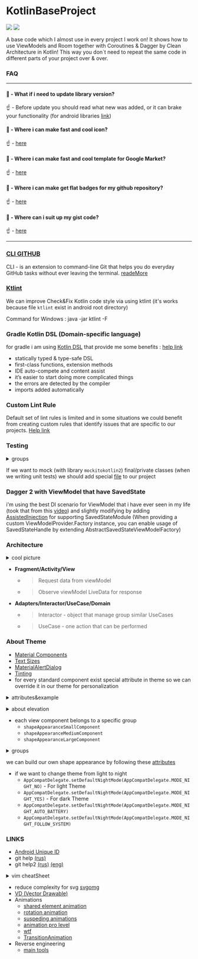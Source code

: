 # KotlinBaseProject

![](https://img.shields.io/github/last-commit/i30mb1/KotlinBaseProject?color=red&style=for-the-badge)
![](https://img.shields.io/github/repo-size/i30mb1/KotlinBaseProject?color=red&style=for-the-badge)

A base code which I almost use in every project I work on!
It shows how to use ViewModels and Room together with Coroutines & Dagger by Clean Architecture in Kotlin!
This way you don`t need to repeat the same code in different parts of your project over & over.

    
### FAQ
---
#### 🤔 - What if i need to update library version?

☝️ - Before update you should read what new was added, or it can brake your functionality (for android libraries [link](https://developer.android.com/jetpack/androidx/versions/all-channel)) 

#### 🤔 - Where i can make fast and cool icon?

☝️ - [here](https://android-material-icon-generator.bitdroid.de/)

#### 🤔 - Where i can make fast and cool template for Google Market?

☝️ - [here](https://www.appstorescreenshot.com/)

#### 🤔 - Where i can make get flat badges for my github repository?

☝️ - [here](https://shields.io/)

#### 🤔 - Where can i suit up my gist code?

☝️ - [here](https://carbon.now.sh)

---

### [CLI GITHUB](https://cli.github.com/)
CLI - is an extension to command-line Git that helps you do everyday GitHub tasks without ever leaving the terminal.
[readeMore](https://medium.com/better-programming/the-official-github-cli-is-here-9fb7276e2e15)

### [Ktlint]((https://ktlint.github.io/))
We can improve Check&Fix Kotlin code style via using ktlint (it's works because file `ktlint` exist in android root directory)

Command for Windows : java -jar ktlint -F

### Gradle Kotlin DSL (Domain-specific language)
for gradle i am using [Kotlin DSL](https://docs.gradle.org/current/userguide/kotlin_dsl.html) that provide me some benefits :
[help link](https://caster.io/lessons/gradle-dependency-management-using-kotlin-and-buildsrc-for-buildgradle-autocomplete-in-android-studio)
* statically typed & type-safe DSL
* first-class functions, extension methods
* IDE auto-compete and content assist
* it’s easier to start doing more complicated things
* the errors are detected by the compiler
* imports added automatically

### Custom Lint Rule
Default set of lint rules is limited and in some situations we could benefit from creating custom rules that identify issues that are specific to our projects. [Help link](https://www.youtube.com/watch?v=jCmJWOkjbM0)

### Testing
<details><summary>groups</summary><p>

![Testing](test_pyramid.png)
</p></details>

If we want to mock (with library `mockitokotlin2`) final/private classes (when we writing unit tests) we should add special [file](https://github.com/mockito/mockito/wiki/What's-new-in-Mockito-2#mock-the-unmockable-opt-in-mocking-of-final-classesmethods) to our project 

### Dagger 2 with ViewModel that have SavedState

i'm using the best DI scenario for ViewModel that i have ever seen in my life (took that from this [video](https://youtu.be/9fn5s8_CYJI?list=LLMBNl1baSJfDak1Lo2VVVZQ))
 and slightly modifying by adding [AssistedInjection](https://github.com/square/AssistedInject) 
 for supporting SavedStateModule (When providing a custom ViewModelProvider.Factory instance, 
 you can enable usage of SavedStateHandle by extending AbstractSavedStateViewModelFactory)

### Architecture
<details><summary>cool picture</summary><p>

![arch](architecture.png)</p></details>

- **Fragment/Activity/View** 
  - >Request data from viewModel
  - >Observe viewModel LiveData for response
 
- **Adapters/Interactor/UseCase/Domain**
  - > Interactor - object that manage group similar UseCases
  - > UseCase - one action that can be performed

### About Theme

* [Material Components](https://github.com/material-components/material-components-android/blob/master/docs/getting-started.md#4-change-your-app-theme-to-inherit-from-a-material-components-theme)
* [Text Sizes](https://material.io/develop/android/theming/typography/)
* [MaterialAlertDialog](https://github.com/material-components/material-components-android/blob/master/docs/components/Dialog.md)
* [Tinting](https://github.com/android/graphics-samples)
* for every standard component exist special attribute in theme so we can override it in our theme for personalization 
<details><summary>attributes&example</summary><p>

![componentsStyle](component_styles.png) 
![code](component_style_in_action.png)</p></details>
<details><summary>about elevation</summary><p>

![code](elevation.png)</p></details>

* each view component belongs to a specific group 
    * ```shapeAppearanceSmallComponent```
    * ```shapeAppearanceMediumComponent```
    * ```shapeAppearanceLargeComponent```
<details><summary>groups</summary><p>

![shape group](shape_appearance_component.png)</p></details>

we can build our own shape appearance by following these [attributes](https://material.io/develop/android/theming/shape/)
* if we want to change theme from light to night 
    * ```AppCompatDelegate.setDefaultNightMode(AppCompatDelegate.MODE_NIGHT_NO)``` - For light Theme
    * ```AppCompatDelegate.setDefaultNightMode(AppCompatDelegate.MODE_NIGHT_YES)``` - For dark Theme
    * ```AppCompatDelegate.setDefaultNightMode(AppCompatDelegate.MODE_NIGHT_AUTO_BATTERY)```
    * ```AppCompatDelegate.setDefaultNightMode(AppCompatDelegate.MODE_NIGHT_FOLLOW_SYSTEM)```

### LINKS

* [Android Unique ID](https://proandroiddev.com/how-to-generate-android-unique-id-38362794e1a8)
* git help [(rus)](https://github.com/nicothin/web-development/tree/master/git)
* git help2 [(rus)](https://github.com/k88hudson/git-flight-rules/blob/master/README_ru.md#%D0%A0%D0%B5%D0%BF%D0%BE%D0%B7%D0%B8%D1%82%D0%BE%D1%80%D0%B8%D0%B8) [(eng)](https://github.com/k88hudson/git-flight-rules/blob/master/README.md)
<details><summary>vim cheatSheet</summary><p>

![code](vim.png)</p></details>
* reduce complexity for svg [svgomg](https://jakearchibald.github.io/svgomg/) 
* [VD (Vector Drawable)](https://www.youtube.com/watch?v=fgbl34me3kk)
* Animations 
    * [shared element animation](https://medium.com/redmadrobot-mobile/hidden-mistakes-with-shared-element-transitions-65d79831c63)
    * [rotation animation](https://blog.usejournal.com/animate-image-rotation-like-a-pro-c08d2bd986c6)
    * [suspeding animations](https://medium.com/androiddevelopers/suspending-over-views-19de9ebd7020)
    * [animation pro level](https://proandroiddev.com/complex-ui-animation-on-android-8f7a46f4aec4?gi=549fab234e8c)
    * [wtf](https://medium.com/androiddevelopers/playing-with-paths-3fbc679a6f77)
    * [TransitionAnimation](https://medium.com/@andkulikov/animate-all-the-things-transitions-in-android-914af5477d50)
* Reverse engineering 
    * [main tools](https://www.andreafortuna.org/2019/07/18/reverse-engineering-and-penetration-testing-on-android-apps-my-own-list-of-tools/)